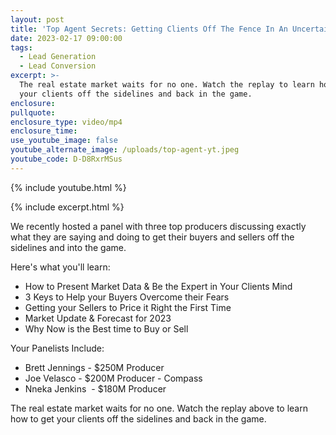 ```yaml
---
layout: post
title: 'Top Agent Secrets: Getting Clients Off The Fence In An Uncertain Market'
date: 2023-02-17 09:00:00
tags:
  - Lead Generation
  - Lead Conversion
excerpt: >-
  The real estate market waits for no one. Watch the replay to learn how to get
  your clients off the sidelines and back in the game.
enclosure:
pullquote:
enclosure_type: video/mp4
enclosure_time:
use_youtube_image: false
youtube_alternate_image: /uploads/top-agent-yt.jpeg
youtube_code: D-D8RxrMSus
---
```

{% include youtube.html %}

{% include excerpt.html %}

We recently hosted a panel with three top producers discussing exactly what they are saying and doing to get their buyers and sellers off the sidelines and into the game.

Here's what you'll learn:&nbsp;

* How to Present Market Data & Be the Expert in Your Clients Mind
* 3 Keys to Help your Buyers Overcome their Fears
* Getting your Sellers to Price it Right the First Time
* Market Update & Forecast for 2023
* Why Now is the Best time to Buy or Sell

Your Panelists Include:

* Brett Jennings - $250M Producer
* Joe Velasco - $200M Producer - Compass
* Nneka Jenkins&nbsp; - $180M Producer

The real estate market waits for no one. Watch the replay above to learn how to get your clients off the sidelines and back in the game.